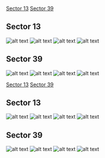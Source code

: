 [Sector 13](#sector13)
[Sector 39](#sector39)

<a name = "sector13"></a>
## Sector 13
![alt text](/tt/HATS-24_Sector_13/HATS-24_Sector_13_a_TimeSeries.png)
![alt text](/tt/HATS-24_Sector_13/HATS-24_Sector_13_b_FoldedLightCurve.png)
![alt text](/tt/HATS-24_Sector_13/HATS-24_Sector_13_b_IndividualTransitsWithFit.png)
![alt text](/tt/HATS-24_Sector_13/HATS-24_Sector_13_c_TimingResiduals.png)

<a name = "sector39"></a>
## Sector 39
![alt text](/tt/HATS-24_Sector_39/HATS-24_Sector_39_a_TimeSeries.png)
![alt text](/tt/HATS-24_Sector_39/HATS-24_Sector_39_b_FoldedLightCurve.png)
![alt text](/tt/HATS-24_Sector_39/HATS-24_Sector_39_b_IndividualTransitsWithFit.png)
![alt text](/tt/HATS-24_Sector_39/HATS-24_Sector_39_c_TimingResiduals.png)

[Sector 13](#sector13)
[Sector 39](#sector39)

<a name = "sector13"></a>
## Sector 13
![alt text](/tt/HATS-24_Sector_13/HATS-24_Sector_13_a_TimeSeries.png)
![alt text](/tt/HATS-24_Sector_13/HATS-24_Sector_13_b_FoldedLightCurve.png)
![alt text](/tt/HATS-24_Sector_13/HATS-24_Sector_13_b_IndividualTransitsWithFit.png)
![alt text](/tt/HATS-24_Sector_13/HATS-24_Sector_13_c_TimingResiduals.png)

<a name = "sector39"></a>
## Sector 39
![alt text](/tt/HATS-24_Sector_39/HATS-24_Sector_39_a_TimeSeries.png)
![alt text](/tt/HATS-24_Sector_39/HATS-24_Sector_39_b_FoldedLightCurve.png)
![alt text](/tt/HATS-24_Sector_39/HATS-24_Sector_39_b_IndividualTransitsWithFit.png)
![alt text](/tt/HATS-24_Sector_39/HATS-24_Sector_39_c_TimingResiduals.png)

